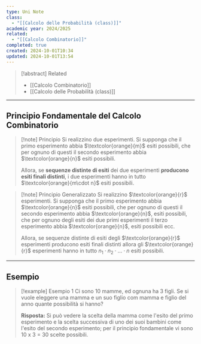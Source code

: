 ```yaml
---
type: Uni Note
class:
  - "[[Calcolo delle Probabilità (class)]]"
academic year: 2024/2025
related:
  - "[[Calcolo Combinatorio]]"
completed: true
created: 2024-10-01T10:34
updated: 2024-10-01T13:54
---
```


>[!abstract] Related
>- [[Calcolo Combinatorio]]
>- [[Calcolo delle Probabilità (class)]]

---
## Principio Fondamentale del Calcolo Combinatorio

>[!note] Principio 
>Si realizzino due esperimenti. Si supponga che il primo esperimento abbia $\textcolor{orange}{m}$ esiti possibili, che per ognuno di questi il secondo esperimento abbia $\textcolor{orange}{n}$ esiti possibili. 
>
>Allora, se **sequenze distinte di esiti** dei due esperimenti **producono esiti finali distinti**, i due esperimenti hanno in tutto $\textcolor{orange}{m\cdot n}$ esiti possibili.

>[!note] Principio Generalizzato
>Si realizzino $\textcolor{orange}{r}$ esperimenti. Si supponga che il primo esperimento abbia $\textcolor{orange}{n}$ esiti possibili, che per ognuno di questi il secondo esperimento abbia $\textcolor{orange}{n}$, esiti possibili, che per ognuno degli esiti dei due primi esperimenti il terzo esperimento abbia $\textcolor{orange}{n}$, esiti possibili ecc. 
>
>Allora, se sequenze distinte di esiti degli $\textcolor{orange}{r}$ esperimenti producono esiti finali distinti allora gli $\textcolor{orange}{r}$ esperimenti hanno in tutto $n_{1} \cdot n_{2}\cdot \dots \cdot n$ esiti possibili.

---
## Esempio

>[!example] Esempio 1
>Ci sono 10 mamme, ed ognuna ha 3 figli.
>Se si vuole eleggere una mamma e un suo figlio com mamma e figlio del anno quante possibilità si hanno?
>
>**Risposta:** Si può vedere la scelta della mamma come l'esito del primo esperimento e la scelta successiva di uno dei suoi bambini come l'esito del secondo esperimento; per il principio fondamentale vi sono 10 x 3 = 30 scelte possibili.
